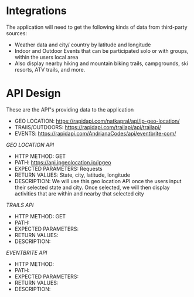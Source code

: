 # Integrations

The application will need to get the following kinds of
data from third-party sources:

* Weather data and city/ country by latitude and longitude
* Indoor and Outdoor Events that can be participated solo or with groups, within the users
local area
* Also display nearby hiking and mountain biking trails, campgrounds, ski resorts, ATV trails, and more.


# API Design

These are the API"s providing data to the application 
- GEO LOCATION: https://rapidapi.com/natkapral/api/ip-geo-location/
- TRAIlS/OUTDOORS: https://rapidapi.com/trailapi/api/trailapi/
- EVENTS: https://rapidapi.com/AndrianaCodes/api/eventbrite-com/


*GEO LOCATION API*

- HTTP METHOD: GET
- PATH: https://api.ipgeolocation.io/ipgeo
- EXPECTED PARAMETERS: Requests
- RETURN VALUES: State, city, latitude, longitude 
- DESCRIPTION: We will use this geo location API once the users input their selected state and city. Once selected, we will then display activities that are within and nearby that selected city



*TRAILS API*

- HTTP METHOD: GET
- PATH: 
- EXPECTED PARAMETERS: 
- RETURN VALUES:
- DESCRIPTION: 



*EVENTBRITE API*

- HTTP METHOD:
- PATH: 
- EXPECTED PARAMETERS: 
- RETURN VALUES:
- DESCRIPTION: 